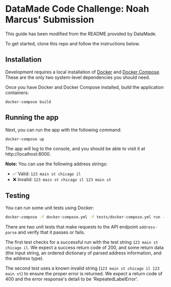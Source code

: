# DataMade Code Challenge: Noah Marcus' Submission

This guide has been modified from the README provided by DataMade.

To get started, clone this repo and follow the instructions below.

## Installation

Development requires a local installation of [Docker](https://docs.docker.com/install/)
and [Docker Compose](https://docs.docker.com/compose/install/). These are the
only two system-level dependencies you should need.

Once you have Docker and Docker Compose installed, build the application containers:

```
docker-compose build
```

## Running the app 

Next, you can run the app with the following command:

```
docker-compose up
```

The app will log to the console, and you should be able to visit it at http://localhost:8000.

**Note:** You can use the following address strings:

- ✅ Valid: `123 main st chicago il`
- ❌ Invalid: `123 main st chicago il 123 main st`

## Testing

You can run some unit tests using Docker:

```bash
docker-compose -f docker-compose.yml -f tests/docker-compose.yml run --rm app
```

There are two unit tests that make requests to the API endpoint `address-parse` and verify that it passes or fails. 

The first test checks for a successful run with the test string `123 main st chicago il`. We expect a success return code of 200, and some return data (the input string, an ordered dictionary of parsed address information, and the address type).

The second test uses a known invalid string (`123 main st chicago il 123 main st`) to ensure the proper error is returned. We expect a return code of 400 and the error response's detail to be 'RepeatedLabelError'.
